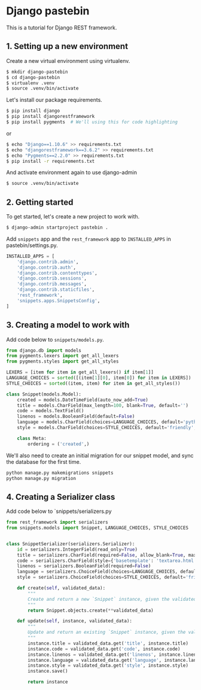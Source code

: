 # Django pastebin

This is a tutorial for Django REST framework.

## 1. Setting up a new environment

Create a new virtual environment using virtualenv.

```bash
$ mkdir django-pastebin
$ cd django-pastebin
$ virtualenv .venv
$ source .venv/bin/activate
```

Let's install our package requirements.

```bash
$ pip install django
$ pip install djangorestframework
$ pip install pygments  # We'll using this for code highlighting
```

or

```bash
$ echo "Django==1.10.6" >> requirements.txt
$ echo "djangorestframework==3.6.2" >> requirements.txt
$ echo "Pygments==2.2.0" >> requirements.txt
$ pip install -r requirements.txt
```

And activate environment again to use django-admin

```bash
$ source .venv/bin/activate
```

## 2. Getting started

To get started, let's create a new project to work with.

```bash
$ django-admin startproject pastebin .
```

Add `snippets` app and the `rest_framework` app to `INSTALLED_APPS` in pastebin/settings.py.

```python
INSTALLED_APPS = [
    'django.contrib.admin',
    'django.contrib.auth',
    'django.contrib.contenttypes',
    'django.contrib.sessions',
    'django.contrib.messages',
    'django.contrib.staticfiles',
    'rest_framework',
    'snippets.apps.SnippetsConfig',
]
```

## 3. Creating a model to work with

Add code below to `snippets/models.py`.

```python
from django.db import models
from pygments.lexers import get_all_lexers
from pygments.styles import get_all_styles

LEXERS = [item for item in get_all_lexers() if item[1]]
LANGUAGE_CHOICES = sorted([(item[1][0], item[0]) for item in LEXERS])
STYLE_CHOICES = sorted((item, item) for item in get_all_styles())

class Snippet(models.Model):
    created = models.DateTimeField(auto_now_add=True)
    title = models.CharField(max_length=100, blank=True, default='')
    code = models.TextField()
    linenos = models.BooleanField(default=False)
    language = models.CharField(choices=LANGUAGE_CHOICES, default='python', max_length=100)
    style = models.CharField(choices=STYLE_CHOICES, default='friendly', max_length=100)

    class Meta:
        ordering = ('created',)
```

We'll also need to create an initial migration for our snippet model, and sync the database for the first time.
```bash
python manage.py makemigrations snippets
python manage.py migration
```

## 4. Creating a Serializer class

Add code below to `snippets/serializers.py

```python
from rest_framework import serializers
from snippets.models import Snippet, LANGUAGE_CHOICES, STYLE_CHOICES


class SnippetSerializer(serializers.Serializer):
    id = serializers.IntegerField(read_only=True)
    title = serializers.CharField(required=False, allow_blank=True, max_length=100)
    code = serializers.CharField(style={'basetemplate': 'textarea.html'})
    linenos = serializers.BooleanField(required=False)
    language = serializers.ChoiceField(choices=LANGUAGE_CHOICES, default='python')
    style = serializers.ChoiceField(choices=STYLE_CHOICES, default='friendly')

    def create(self, validated_data):
        """
        Create and return a new `Snippet` instance, given the validated data.
        """
        return Snippet.objects.create(**validated_data)

    def update(self, instance, validated_data):
        """
        Update and return an existing `Snippet` instance, given the validated data.
        """
        instance.title = validated_data.get('title', instance.title)
        instance.code = validated_data.get('code', instance.code)
        instance.linenos = validated_data.get('linenos', instance.linenos)
        instance.language = validated_data.get('language', instance.language)
        instance.style = validated_data.get('style', instance.style)
        instance.save()

        return instance
```

